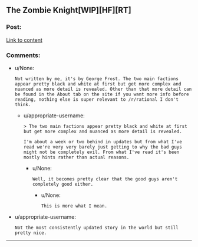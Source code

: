 ## The Zombie Knight[WIP][HF][RT]

### Post:

[Link to content](http://thezombieknight.blogspot.ca/2013/04/page-1.html)

### Comments:

- u/None:
  ```
  Not written by me, it's by George Frost. The two main factions appear pretty black and white at first but get more complex and nuanced as more detail is revealed. Other than that more detail can be found in the About tab on the site if you want more info before reading, nothing else is super relevant to /r/rational I don't think.
  ```

  - u/appropriate-username:
    ```
    > The two main factions appear pretty black and white at first but get more complex and nuanced as more detail is revealed.

    I'm about a week or two behind in updates but from what I've read we're very very barely just getting to why the bad guys might not be completely evil. From what I've read it's been mostly hints rather than actual reasons.
    ```

    - u/None:
      ```
      Well, it becomes pretty clear that the good guys aren't completely good either.
      ```

      - u/None:
        ```
        This is more what I mean.
        ```

- u/appropriate-username:
  ```
  Not the most consistently updated story in the world but still pretty nice.
  ```

---

